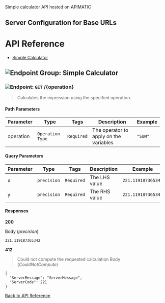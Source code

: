 # 

Simple calculator API hosted on APIMATIC



## Server Configuration for Base URLs







# <a name="api_reference"></a>API Reference

* [Simple Calculator](#simple_calculator)

## <a name="simple_calculator"></a>![Endpoint Group: ](https://apidocs.io/img/class.png "Simple Calculator") Simple Calculator


### <a name="calculate"></a>![Endpoint: ](https://apidocs.io/img/method.png "Calculate") `GET` /{operation}

> Calculates the expression using the specified operation.



#### Path Parameters
| Parameter | Type | Tags | Description | Example |
|-----------|------| ---- |-------------| ------- |
| operation | `Operation Type` |  ``` Required ```  | The operator to apply on the variables | `"SUM"` | 

#### Query Parameters
| Parameter | Type | Tags | Description | Example |
|-----------|------| ---- |-------------| ------- |
| x | `precision` |  ``` Required ```  | The LHS value | `221.119187365342` | 
| y | `precision` |  ``` Required ```  | The RHS value | `221.119187365342` | 

#### Responses
**200** 

Body (_precision_) 
```
221.119187365342
```


**412** 

> Could not compute the requested calculation
Body (_CouldNotCompute_) 
```
{
  "ServerMessage": "ServerMessage",
  "ServerCode": 221
}
```


[Back to API Reference](#api_reference)

